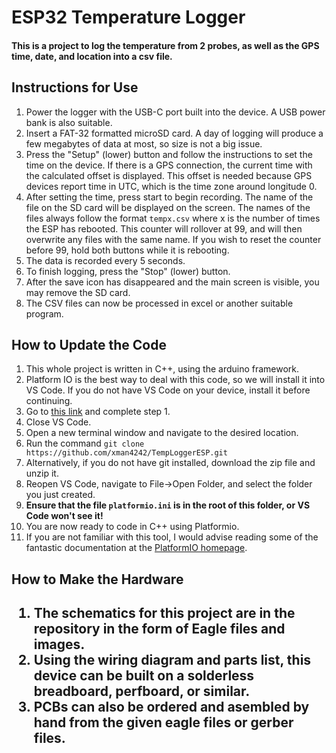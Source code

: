 
<h1>ESP32 Temperature Logger</h1>	

<h4>This is a project to log the temperature from 2 probes, as well as the GPS time, date, and location into a csv file. </h4>


<h2>Instructions for Use</h2>	

  1. Power the logger with the USB-C port built into the device. A USB power bank is also suitable. 
  2. Insert a FAT-32 formatted microSD card. A day of logging will produce a few megabytes of data at most, so size is not a big issue. 
  3. Press the "Setup" (lower) button and follow the instructions to set the time on the device. If there is a GPS connection, the current time with the calculated offset is displayed. This offset is needed because GPS devices report time in UTC, which is the time zone around longitude 0. 
  4. After setting the time, press start to begin recording. The name of the file on the SD card will be displayed on the screen. The names of the files always follow the format `tempx.csv` where x is the number of times the ESP has rebooted. This counter will rollover at 99, and will then overwrite 
  any files with the same name. If you wish to reset the counter before 99, hold both buttons while it is rebooting. 
  5. The data is recorded every 5 seconds. 
  6. To finish logging, press the "Stop" (lower) button. 
  7. After the save icon has disappeared and the main screen is visible, you may remove the SD card. 
  8. The CSV files can now be processed in excel or another suitable program. 

<h2>How to Update the Code</h2>	

  1. This whole project is written in C++, using the arduino framework. 
  2. Platform IO is the best way to deal with this code, so we will install it into VS Code. If you do not have VS Code on your device, install it before continuing. 
  3. Go to [this link](https://docs.platformio.org/en/latest/integration/ide/vscode.html#installation) and complete step 1.
  4. Close VS Code.
  5. Open a new terminal window and navigate to the desired location.
  6. Run the command `git clone https://github.com/xman4242/TempLoggerESP.git`
  7. Alternatively, if you do not have git installed, download the zip file and unzip it. 
  8. Reopen VS Code, navigate to File->Open Folder, and select the folder you just created. 
  9. **Ensure that the file `platformio.ini` is in the root of this folder, or VS Code won't see it!**
  10. You are now ready to code in C++ using Platformio. 
  11. If you are not familiar with this tool, I would advise reading some of the fantastic documentation at the [PlatformIO homepage](https://docs.platformio.org/en/latest/).
  
<h2>How to Make the Hardware<h2>

  1. The schematics for this project are in the repository in the form of Eagle files and images. 
  2. Using the wiring diagram and parts list, this device can be built on a solderless breadboard, perfboard, or similar. 
  3. PCBs can also be ordered and asembled by hand from the given eagle files or gerber files. 